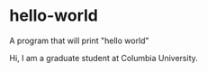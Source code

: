 # hello-world
A program that will print "hello world"

Hi, I am a graduate student at Columbia University.
